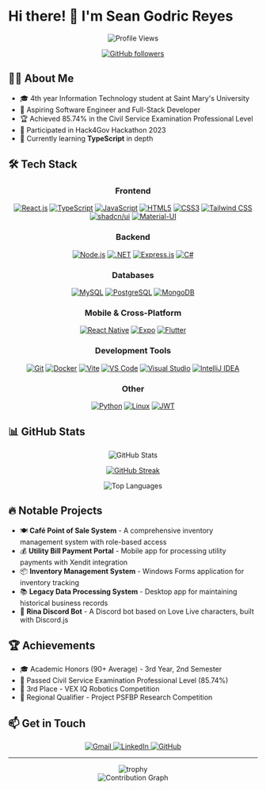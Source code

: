 # Hi there! 👋 I'm Sean Godric Reyes

<div align="center">
  <img src="https://komarev.com/ghpvc/?username=PizzaSpark&style=flat-square&color=blue" alt="Profile Views"/>
  
  [![GitHub followers](https://img.shields.io/github/followers/PizzaSpark?label=Follow&style=social)](https://github.com/PizzaSpark)
</div>

## 🧑‍💻 About Me

- 🎓 4th year Information Technology student at Saint Mary's University
- 💼 Aspiring Software Engineer and Full-Stack Developer
- 🏆 Achieved 85.74% in the Civil Service Examination Professional Level
- 🚀 Participated in Hack4Gov Hackathon 2023
- 🌱 Currently learning **TypeScript** in depth

## 🛠️ Tech Stack

<div align="center">
  <h3>Frontend</h3>
  <p>
    <a href="#"><img src="https://img.shields.io/badge/React-20232A?style=for-the-badge&logo=react&logoColor=61DAFB" alt="React.js"/></a>
    <a href="#"><img src="https://img.shields.io/badge/TypeScript-007ACC?style=for-the-badge&logo=typescript&logoColor=white" alt="TypeScript"/></a>
    <a href="#"><img src="https://img.shields.io/badge/JavaScript-F7DF1E?style=for-the-badge&logo=javascript&logoColor=black" alt="JavaScript"/></a>
    <a href="#"><img src="https://img.shields.io/badge/HTML5-E34F26?style=for-the-badge&logo=html5&logoColor=white" alt="HTML5"/></a>
    <a href="#"><img src="https://img.shields.io/badge/CSS3-1572B6?style=for-the-badge&logo=css3&logoColor=white" alt="CSS3"/></a>
    <a href="#"><img src="https://img.shields.io/badge/Tailwind_CSS-38B2AC?style=for-the-badge&logo=tailwind-css&logoColor=white" alt="Tailwind CSS"/></a>
    <a href="#"><img src="https://img.shields.io/badge/shadcn/ui-000000?style=for-the-badge&logo=shadcnui&logoColor=white" alt="shadcn/ui"/></a>
    <a href="#"><img src="https://img.shields.io/badge/Material--UI-0081CB?style=for-the-badge&logo=material-ui&logoColor=white" alt="Material-UI"/></a>
  </p>
  
  <h3>Backend</h3>
  <p>
    <a href="#"><img src="https://img.shields.io/badge/Node.js-43853D?style=for-the-badge&logo=node.js&logoColor=white" alt="Node.js"/></a>
    <a href="#"><img src="https://img.shields.io/badge/.NET-5C2D91?style=for-the-badge&logo=.net&logoColor=white" alt=".NET"/></a>
    <a href="#"><img src="https://img.shields.io/badge/Express.js-404D59?style=for-the-badge&logo=express&logoColor=white" alt="Express.js"/></a>
    <a href="#"><img src="https://img.shields.io/badge/C%23-239120?style=for-the-badge&logo=c-sharp&logoColor=white" alt="C#"/></a>
  </p>
  
  <h3>Databases</h3>
  <p>
    <a href="#"><img src="https://img.shields.io/badge/MySQL-005C84?style=for-the-badge&logo=mysql&logoColor=white" alt="MySQL"/></a>
    <a href="#"><img src="https://img.shields.io/badge/PostgreSQL-316192?style=for-the-badge&logo=postgresql&logoColor=white" alt="PostgreSQL"/></a>
    <a href="#"><img src="https://img.shields.io/badge/MongoDB-4EA94B?style=for-the-badge&logo=mongodb&logoColor=white" alt="MongoDB"/></a>
  </p>
  
  <h3>Mobile & Cross-Platform</h3>
  <p>
    <a href="#"><img src="https://img.shields.io/badge/React_Native-20232A?style=for-the-badge&logo=react&logoColor=61DAFB" alt="React Native"/></a>
    <a href="#"><img src="https://img.shields.io/badge/Expo-000020?style=for-the-badge&logo=expo&logoColor=white" alt="Expo"/></a>
    <a href="#"><img src="https://img.shields.io/badge/Flutter-02569B?style=for-the-badge&logo=flutter&logoColor=white" alt="Flutter"/></a>
  </p>
  
  <h3>Development Tools</h3>
  <p>
    <a href="#"><img src="https://img.shields.io/badge/GIT-E44C30?style=for-the-badge&logo=git&logoColor=white" alt="Git"/></a>
    <a href="#"><img src="https://img.shields.io/badge/Docker-2496ED?style=for-the-badge&logo=docker&logoColor=white" alt="Docker"/></a>
    <a href="#"><img src="https://img.shields.io/badge/Vite-646CFF?style=for-the-badge&logo=vite&logoColor=white" alt="Vite"/></a>
    <a href="#"><img src="https://img.shields.io/badge/VS_Code-007ACC?style=for-the-badge&logo=visual-studio-code&logoColor=white" alt="VS Code"/></a>
    <a href="#"><img src="https://img.shields.io/badge/Visual_Studio-5C2D91?style=for-the-badge&logo=visual-studio&logoColor=white" alt="Visual Studio"/></a>
    <a href="#"><img src="https://img.shields.io/badge/IntelliJ_IDEA-000000?style=for-the-badge&logo=intellij-idea&logoColor=white" alt="IntelliJ IDEA"/></a>
  </p>
  
  <h3>Other</h3>
  <p>
    <a href="#"><img src="https://img.shields.io/badge/Python-3776AB?style=for-the-badge&logo=python&logoColor=white" alt="Python"/></a>
    <a href="#"><img src="https://img.shields.io/badge/Linux-FCC624?style=for-the-badge&logo=linux&logoColor=black" alt="Linux"/></a>
    <a href="#"><img src="https://img.shields.io/badge/JWT-000000?style=for-the-badge&logo=JSON%20web%20tokens&logoColor=white" alt="JWT"/></a>
  </p>
</div>

## 📊 GitHub Stats

<div align="center">
  <img src="https://github-readme-stats.vercel.app/api?username=PizzaSpark&show_icons=true&theme=radical" alt="GitHub Stats" />
  
  [![GitHub Streak](https://streak-stats.demolab.com/?user=PizzaSpark&theme=radical&hide_border=false)](https://git.io/streak-stats)
  
  <img src="https://github-readme-stats.vercel.app/api/top-langs/?username=PizzaSpark&layout=compact&theme=radical" alt="Top Languages" />
</div>

## 🔥 Notable Projects

- 🍽️ **Café Point of Sale System** - A comprehensive inventory management system with role-based access
- 💰 **Utility Bill Payment Portal** - Mobile app for processing utility payments with Xendit integration
- 📦 **Inventory Management System** - Windows Forms application for inventory tracking
- 📚 **Legacy Data Processing System** - Desktop app for maintaining historical business records
- 🤖 **Rina Discord Bot** - A Discord bot based on Love Live characters, built with Discord.js

## 🏆 Achievements

- 🎓 Academic Honors (90+ Average) - 3rd Year, 2nd Semester
- 📝 Passed Civil Service Examination Professional Level (85.74%)
- 🤖 3rd Place - VEX IQ Robotics Competition
- 🔬 Regional Qualifier - Project PSFBP Research Competition

## 📫 Get in Touch

<div align="center">
  <a href="mailto:seangodricfreyes@gmail.com">
    <img src="https://img.shields.io/badge/Gmail-D14836?style=for-the-badge&logo=gmail&logoColor=white" alt="Gmail"/>
  </a>
  <a href="https://linkedin.com/in/sean-godric-reyes">
    <img src="https://img.shields.io/badge/LinkedIn-0077B5?style=for-the-badge&logo=linkedin&logoColor=white" alt="LinkedIn"/>
  </a>
  <a href="https://github.com/PizzaSpark">
    <img src="https://img.shields.io/badge/GitHub-100000?style=for-the-badge&logo=github&logoColor=white" alt="GitHub"/>
  </a>
</div>

---

<div align="center">
  <img src="https://github-profile-trophy.vercel.app/?username=PizzaSpark&theme=radical&row=1" alt="trophy" />
</div>

<div align="center">
  <img src="https://github-readme-activity-graph.vercel.app/graph?username=PizzaSpark&theme=redical" alt="Contribution Graph" />
</div>